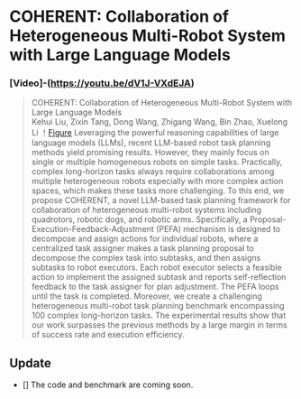# COHERENT: Collaboration of Heterogeneous Multi-Robot System with Large Language Models

### [Video]-(https://youtu.be/dV1J-VXdEJA)

> COHERENT: Collaboration of Heterogeneous Multi-Robot System with Large Language Models <br />
> Kehui Liu, Zixin Tang, Dong Wang, Zhigang Wang, Bin Zhao, Xuelong Li
！[Figure](meida/COHERENT.jpg)
Leveraging the powerful reasoning capabilities of large language models (LLMs), recent LLM-based robot task planning methods yield promising results. However, they mainly focus on single or multiple homogeneous robots on simple tasks. Practically, complex long-horizon tasks always require collaborations among multiple heterogeneous robots especially with more complex action spaces, which makes these tasks more challenging. To this end, we propose COHERENT, a novel LLM-based task planning framework for collaboration of heterogeneous multi-robot systems including quadrotors, robotic dogs, and robotic arms. Specifically, a Proposal-Execution-Feedback-Adjustment (PEFA) mechanism is designed to decompose and assign actions for individual robots, where a centralized task assigner makes a task planning proposal to decompose the complex task into subtasks, and then assigns subtasks to robot executors. Each robot executor selects a feasible action to implement the assigned subtask and reports self-reflection feedback to the task assigner for plan adjustment. The PEFA loops until the task is completed. Moreover, we create a challenging heterogeneous multi-robot task planning benchmark encompassing 100 complex long-horizon tasks. The experimental results show that our work surpasses the previous methods by a large margin in terms of success rate and execution efficiency.

## Update
- [] The code and benchmark are coming soon.
